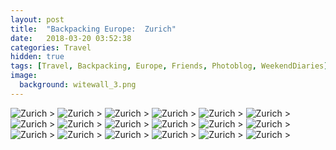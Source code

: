 ```yaml
---
layout: post
title:  "Backpacking Europe:  Zurich"
date:   2018-03-20 03:52:38
categories: Travel
hidden: true
tags: [Travel, Backpacking, Europe, Friends, Photoblog, WeekendDiaries]
image:
  background: witewall_3.png
---
```

<img src="https://i.imgur.com/1geWAoS.jpg" alt="Zurich">
>

<img src="https://i.imgur.com/PNzbpWK.jpg" alt="Zurich">
>

<img src="https://i.imgur.com/sumbdFY.jpg" alt="Zurich">
>

<img src="https://i.imgur.com/ud0WOcW.jpg" alt="Zurich">
>

<img src="https://i.imgur.com/H2NnCKM.jpg" alt="Zurich">
>

<img src="https://i.imgur.com/KsYpeD2.jpg" alt="Zurich">
>

<img src="https://i.imgur.com/TLxmF6Q.jpg" alt="Zurich">
>

<img src="https://i.imgur.com/IQqV6jL.jpg" alt="Zurich">
>

<img src="https://i.imgur.com/Lf9Q3Eu.jpg" alt="Zurich">
>

<img src="https://i.imgur.com/95bxVF7.jpg" alt="Zurich">
>

<img src="https://i.imgur.com/cyICOuL.jpg" alt="Zurich">
>

<img src="https://i.imgur.com/qiIM3Ca.jpg" alt="Zurich">
>

<img src="https://i.imgur.com/NjLYkzO.jpg" alt="Zurich">
>

<img src="https://i.imgur.com/nbJXYkH.jpg" alt="Zurich">
>

<img src="https://i.imgur.com/6xP4TmX.jpg" alt="Zurich">
>

<img src="https://i.imgur.com/buxge4T.jpg" alt="Zurich">
>

<img src="https://i.imgur.com/PC7fxYG.jpg" alt="Zurich">
>

<img src="https://i.imgur.com/vPsLY4H.jpg" alt="Zurich">
>
